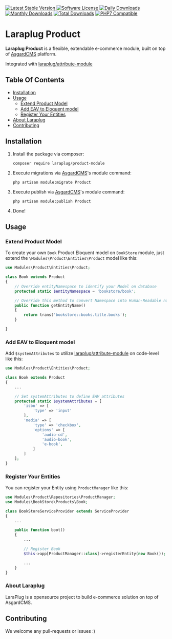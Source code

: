 [![Latest Stable Version](https://poser.pugx.org/laraplug/product-module/v/stable.svg?format=flat-square)](https://github.com/laraplug/product-module/releases)
[![Software License](https://poser.pugx.org/laraplug/product-module/license.svg?format=flat-square)](LICENSE)
[![Daily Downloads](https://poser.pugx.org/laraplug/product-module/d/daily.svg?format=flat-square)](https://packagist.org/packages/laraplug/product-module)
[![Monthly Downloads](https://poser.pugx.org/laraplug/product-module/d/monthly.svg?format=flat-square)](https://packagist.org/packages/laraplug/product-module)
[![Total Downloads](https://poser.pugx.org/laraplug/product-module/d/total.svg?format=flat-square)](https://packagist.org/packages/laraplug/product-module)
[![PHP7 Compatible](https://img.shields.io/badge/php-7-green.svg?style=flat-square)](https://packagist.org/packages/laraplug/product-module)

# Laraplug Product

**Laraplug Product** is a flexible, extendable e-commerce module, built on top of [AsgardCMS](https://github.com/AsgardCms/Platform) platform.

Integrated with [laraplug/attribute-module](https://github.com/laraplug/attribute-module)

## Table Of Contents

- [Installation](#installation)
- [Usage](#usage)
    - [Extend Product Model](#extend-product-model)
    - [Add EAV to Eloquent model](#add-eav-to-eloquent-model)
    - [Register Your Entities](#register-your-entities)
- [About Laraplug](#about-laraplug)
- [Contributing](#contributing)

## Installation

1. Install the package via composer:
    ```shell
    composer require laraplug/product-module
    ```

2. Execute migrations via [AsgardCMS](https://github.com/AsgardCms/Platform)'s module command:
    ```shell
    php artisan module:migrate Product
    ```

3. Execute publish via [AsgardCMS](https://github.com/AsgardCms/Platform)'s module command:
    ```shell
    php artisan module:publish Product
    ```

4. Done!


## Usage

### Extend Product Model

To create your own `Book` Product Eloquent model on `BookStore` module, just extend the `\Modules\Product\Entities\Product` model like this:

```php
use Modules\Product\Entities\Product;

class Book extends Product
{
    // Override entityNamespace to identify your Model on database
    protected static $entityNamespace = 'bookstore/book';

    // Override this method to convert Namespace into Human-Readable name
    public function getEntityName()
    {
        return trans('bookstore::books.title.books');
    }

}
```

### Add EAV to Eloquent model

Add `$systemAttributes` to utilize [laraplug/attribute-module](https://github.com/laraplug/attribute-module) on code-level like this:

```php
use Modules\Product\Entities\Product;

class Book extends Product
{
    ...

    // Set systemAttributes to define EAV attributes
    protected static $systemAttributes = [
        'isbn' => [
            'type' => 'input'
        ],
        'media' => [
            'type' => 'checkbox',
            'options' => [
                'audio-cd',
                'audio-book',
                'e-book',
            ]
        ]
    ];
}
```

### Register Your Entities

You can register your Entity using `ProductManager` like this:

```php
use Modules\Product\Repositories\ProductManager;
use Modules\BookStore\Products\Book;

class BookStoreServiceProvider extends ServiceProvider
{
    ...

    public function boot()
    {
        ...

        // Register Book
        $this->app[ProductManager::class]->registerEntity(new Book());

        ...
    }
}
```

### About Laraplug

LaraPlug is a opensource project to build e-commerce solution on top of AsgardCMS.


## Contributing

We welcome any pull-requests or issues :)
